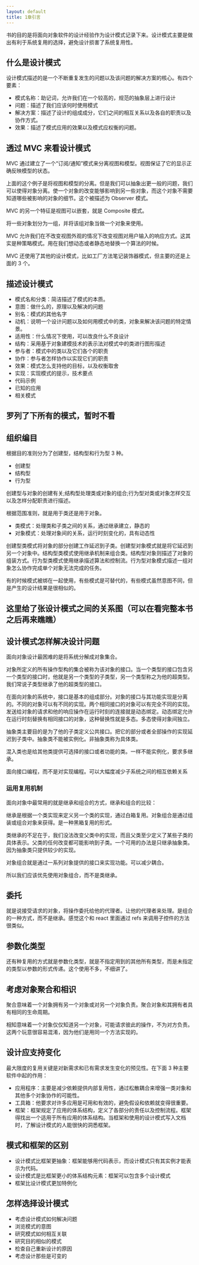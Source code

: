 ```yaml
---
layout: default
title: 1章引言
---
```


书的目的是将面向对象软件的设计经验作为设计模式记录下来。设计模式主要是做出有利于系统复用的选择，避免设计损害了系统复用性。

## 什么是设计模式

设计模式描述的是一个不断重复发生的问题以及该问题的解决方案的核心。有四个要素：

- 模式名称：助记词，允许我们在一个较高的，规范的抽象层上进行设计
- 问题：描述了我们应该何时使用模式
- 解决方案：描述了设计的组成成分，它们之间的相互关系以及各自的职责以及协作方式。
- 效果：描述了模式应用的效果以及模式应权衡的问题。

## 透过 MVC 来看设计模式

MVC 通过建立了一个“订阅/通知”模式来分离视图和模型。视图保证了它的显示正确反映模型的状态。

上面的这个例子是将视图和模型的分离。但是我们可以抽象出更一般的问题，我们可以使得对象分离。使一个对象的改变能够影响到另一些对象，而这个对象不需要知道哪些被影响的对象的细节。这个被描述为 Observer 模式。

MVC 的另一个特征是视图可以嵌套，就是 Composite 模式。

将一些对象划分为一组，并将该组对象当做一个对象来使用。

MVC 允许我们在不改变视图外观的情况下改变视图对用户输入的响应方式。这其实是种策略模式。用在我们想动态或者静态地替换一个算法的时候。

MVC 还使用了其他的设计模式，比如工厂方法笔记装饰器模式，但主要的还是上面的 3 个。

## 描述设计模式

- 模式名和分类：简洁描述了模式的本质。
- 意图：做什么的，原理以及解决的问题
- 别名：模式的其他名字
- 动机：说明一个设计问题以及如何用模式中的类，对象来解决该问题的特定情景。
- 适用性：什么情况下使用，可以改良什么不良设计
- 结构：采用基于对象建模技术的表示法对模式中的类进行图形描述
- 参与者：模式中的类以及它们各个的职责
- 协作：参与者怎样协作以实现它们的职责
- 效果：模式怎么支持他的目标，以及权衡取舍
- 实现：实现模式的提示，技术要点
- 代码示例
- 已知的应用
- 相关模式

## 罗列了下所有的模式，暂时不看

## 组织编目

根据目的准则分为了创建型，结构型和行为型 3 种。

- 创建型
- 结构型
- 行为型

创建型与对象的创建有关;结构型处理类或对象的组合;行为型对类或对象怎样交互以及怎样分配职责进行描述。

根据范围准则，就是用于类还是用于对象。

- 类模式：处理类和子类之间的关系，通过继承建立，静态的
- 对象模式：处理对象间的关系，运行时刻变化的，具有动态性

创建型类模式将对象的部分创建工作延迟到子类。创建型对象模式就是将它延迟到另一个对象中。结构型类模式使用继承机制来组合类。结构型对象则描述了对象的组装方式。行为型类模式使用继承描述算法和控制流。行为型对象模式描述一组对象怎么协作完成单个对象无法完成的任务。

有的时候模式被绑在一起使用，有些模式是可替代的，有些模式虽然意图不同，但是产生的设计结果是很相似的。

## 这里给了张设计模式之间的关系图（可以在看完整本书之后再来瞧瞧）

## 设计模式怎样解决设计问题

面向对象设计最困难的是将系统分解成对象集合。

对象所定义的所有操作型构的集合被称为该对象的接口。当一个类型的接口包含另一个类型的接口时，他就是另一个类型的子类型，另一个类型称之为他的超类型。我们常说子类型继承了他的超类型的接口。

在面向对象的系统中，接口是基本的组成部分。对象的接口与其功能实现是分离的。不同的对象可以有不同的实现。两个相同接口的对象可以有完全不同的实现。发送给对象的请求和他的响应操作在运行时刻的连接就是动态绑定。动态绑定允许在运行时刻替换有相同接口的对象，这种替换性就是多态。多态使得对象间独立。

抽象类主要目的是为了他的子类定义公共接口。把它的部分或者全部操作的实现延迟到子类中。抽象类不能被实例化。非抽象类称为具体类。

混入类也是给其他类提供可选择的接口或者功能的类。一样不能实例化，要求多继承。

面向接口编程，而不是对实现编程。可以大幅度减少子系统之间的相互依赖关系

### 运用复用机制

面向对象中最常用的就是继承和组合的方式，继承和组合的比较：

继承是根据一个类实现来定义另一个类的实现，通过白箱复用。对象组合是通过组装或组合对象来获得。是一种黑箱复用的形式。

类继承的不足在于，我们没法改变父类中的实现，而且父类至少定义了某些子类的具体表示。父类的任何改变都可能影响到子类。一个可用的办法是只继承抽象类。因为抽象类只提供较少的实现。

对象组合就是通过一系列对象提供的接口来实现功能。可以减少耦合。

所以我们应该优先使用对象组合，而不是类继承。

## 委托

就是说接受请求的对象，将操作委托给他的代理者。让他的代理者来处理。是组合的一种方式，而不是继承。感觉这个和 react 里面通过 refs 来调用子控件的方法很类似。

## 参数化类型

还有种复用的方式就是参数化类型，就是不指定用到的其他所有类型，而是未指定的类型以参数的形式传递。这个使用不多，不细讲了。

## 考虑对象聚合和相识

聚合意味着一个对象拥有另一个对象或对另一个对象负责。聚合对象和其拥有者具有相同的生命周期。

相知意味着一个对象仅仅知道另一个对象，可能请求彼此的操作，不为对方负责。这两个玩意很容易混淆，因为他们是用同一个方法实现的。

## 设计应支持变化

最大限度的复用关键是对新需求和已有需求发生变化的预见性。在下面 3 种主要软件中起的作用：

- 应用程序：主要是减少依赖提供内部复用性，通过松散耦合来增强一类对象和其他多个对象协作的可能性。
- 工具箱：他要求对许多应用是可用和有效的，避免假设和依赖就变得很重要。
- 框架：框架规定了应用的体系结构，定义了各部分的责任以及控制流程。框架得找出一个适用于所有应用的体系结构。当框架和使用的设计模式写入文档时，了解设计模式的人能很快的洞悉框架。

## 模式和框架的区别

- 设计模式比框架更抽象：框架能够用代码表示，而设计模式只有其实例才能表示为代码。
- 设计模式是比框架更小的体系结构元素：框架可以包含多个设计模式
- 框架比设计模式更加特例化

## 怎样选择设计模式

- 考虑设计模式如何解决问题
- 浏览模式的意图
- 研究模式如何相互关联
- 研究目的相似的模式
- 检查自己重新设计的原因
- 考虑设计那些是可变的
